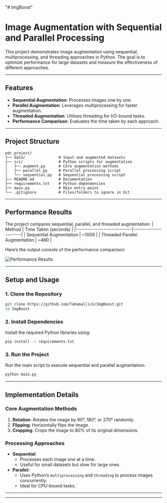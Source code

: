 "# ImgBoost" 
# Image Augmentation with Sequential and Parallel Processing

This project demonstrates image augmentation using sequential, multiprocessing, and threading approaches in Python. The goal is to optimize performance for large datasets and measure the effectiveness of different approaches.

---

## Features
- **Sequential Augmentation**: Processes images one by one.
- **Parallel Augmentation**: Leverages multiprocessing for faster augmentation.
- **Threaded Augmentation**: Utilizes threading for I/O-bound tasks.
- **Performance Comparison**: Evaluates the time taken by each approach.

---

## Project Structure
```
pdc_project/
├── data/               # Input and augmented datasets
├── src/                # Python scripts for augmentation
│   ├── augment.py      # Core augmentation methods
│   ├── parallel.py     # Parallel processing script
│   └── sequential.py   # Sequential processing script
├── README.md           # Documentation
├── requirements.txt    # Python dependencies
├── main.py             # Main entry point
└── .gitignore          # Files/folders to ignore in Git
```

---

## Performance Results

The project compares sequential, parallel, and threaded augmentation:
| Method                     | Time Taken (seconds) |
|----------------------------|----------------------|
| Sequential Augmentation     | ~1008               |
| Threaded Parallel Augmentation | ~480               |

Here’s the output console of the performance comparison:

![Performance Results](output-image.png)


---

## Setup and Usage

### 1. Clone the Repository
```bash
git clone https://github.com/Tahamallick/ImgBoost.git
cd ImgBoost
```

### 2. Install Dependencies
Install the required Python libraries using:
```bash
pip install -r requirements.txt
```

### 3. Run the Project
Run the main script to execute sequential and parallel augmentation:
```bash
python main.py
```

---

## Implementation Details

### Core Augmentation Methods
1. **Rotation**: Rotates the image by 90°, 180°, or 270° randomly.
2. **Flipping**: Horizontally flips the image.
3. **Cropping**: Crops the image to 80% of its original dimensions.

### Processing Approaches
- **Sequential**:
   - Processes each image one at a time.
   - Useful for small datasets but slow for large ones.
- **Parallel**:
   - Uses Python’s `multiprocessing` and `threading`  to process images concurrently.
   - Ideal for CPU-bound tasks.

---








---



